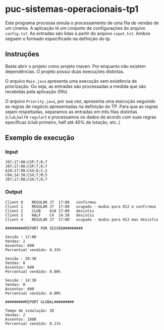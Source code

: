 # puc-sistemas-operacionais-tp1

Este programa processa simula o processamento de uma fila de vendas de um cinema. 
A aplicação lê um conjunto de configurações do arquivo `config.txt`. 
As entradas são lidas a partir do arquivo `input.txt`. Ambos seguem o formado especificado na definição do tp. 

## Instruções

Basta abrir o projeto como projeto maven. Por enquanto não existem dependências. O projeto possui duas execuções distintas.

O arquivo `Main.java` apresenta uma execução sem existência de priorização. Ou seja, as entradas são processadas a medida que são recebidas pela aplicação (fifo).

O arquivo `Priority.java`, por sua vez, apresenta uma execução seguindo as regras de negócio apresentadas na definição do TP.
Para que as regras sejam respeitadas, separamos as entradas em três filas distintas (`club`,`half`e `regular`) e processamos os dados de acordo
com suas regras epecificas (club primeiro, half até 40% de lotação, etc..)

## Exemplo de execução
### Input
```
J07;17:00;CSP;T;R;7
J07;17:00;CSP;T;R;7
A10;17:00;CXX;D;C;2
C04;14:30;CSX;T;M;5
J07;17:00;CSX;T;R;7
```
### Output
```
Client 0	REGULAR	J7	17:00	confirmou
Client 1	REGULAR	J7	17:00	ocupado - mudou para D12 e confirmou
Client 2	CLUB	A10	17:00	desistiu
Client 3	HALF	C4	14:30	desistiu
Client 4	REGULAR	J7	17:00	ocupado - mudou para H13 mas desistiu

#########REPORT POR SESSÃO#########

Sessão : 17:00
Vendas: 2
Assentos: 600
Percentual vendido: 0.33%

Sessão : 20:30
Vendas: 0
Assentos: 600
Percentual vendido: 0.00%

Sessão : 14:30
Vendas: 0
Assentos: 600
Percentual vendido: 0.00%

#########REPORT GLOBAL#########

Tempo de simulação: 28
Vendas: 2
Assentos: 1800
Percentual vendido: 0.11%
```
